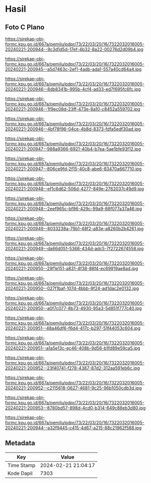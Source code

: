 # Hasil

## Foto C Plano

https://sirekap-obj-formc.kpu.go.id/667a/pemilu/pdpr/73/22/03/20/16/7322032016005-20240221-200944--9c3d1d5d-17ef-4b32-8a22-00276d2d09b4.jpg

https://sirekap-obj-formc.kpu.go.id/667a/pemilu/pdpr/73/22/03/20/16/7322032016005-20240221-200945--a5d7463c-2ef1-4adb-ada1-557a40cd64a4.jpg

https://sirekap-obj-formc.kpu.go.id/667a/pemilu/pdpr/73/22/03/20/16/7322032016005-20240221-200946--8db8341b-995b-4cf4-ad33-ed7f695fc6fc.jpg

https://sirekap-obj-formc.kpu.go.id/667a/pemilu/pdpr/73/22/03/20/16/7322032016005-20240221-200946--1f9ec08d-23ff-473e-8a10-c8452a559702.jpg

https://sirekap-obj-formc.kpu.go.id/667a/pemilu/pdpr/73/22/03/20/16/7322032016005-20240221-200946--4bf78f96-04ce-4b8d-8373-fdfa5edf30ad.jpg

https://sirekap-obj-formc.kpu.go.id/667a/pemilu/pdpr/73/22/03/20/16/7322032016005-20240221-200947--988a9366-6921-40b4-b7ea-5ae1bfe93f12.jpg

https://sirekap-obj-formc.kpu.go.id/667a/pemilu/pdpr/73/22/03/20/16/7322032016005-20240221-200947--806ce9fd-2f15-40c8-abe6-83470a667710.jpg

https://sirekap-obj-formc.kpu.go.id/667a/pemilu/pdpr/73/22/03/20/16/7322032016005-20240221-200948--ef1c6d62-506d-4277-849e-2762037c49d9.jpg

https://sirekap-obj-formc.kpu.go.id/667a/pemilu/pdpr/73/22/03/20/16/7322032016005-20240221-200948--2eef965c-bf96-429c-99a9-88f077a37a46.jpg

https://sirekap-obj-formc.kpu.go.id/667a/pemilu/pdpr/73/22/03/20/16/7322032016005-20240221-200949--8033238a-79b1-48f2-a83e-a8260b2b4261.jpg

https://sirekap-obj-formc.kpu.go.id/667a/pemilu/pdpr/73/22/03/20/16/7322032016005-20240221-200949--da66d051-5366-434d-adc5-7f2722674558.jpg

https://sirekap-obj-formc.kpu.go.id/667a/pemilu/pdpr/73/22/03/20/16/7322032016005-20240221-200950--29f1e151-a831-4f38-86f4-ec69919ae8ad.jpg

https://sirekap-obj-formc.kpu.go.id/667a/pemilu/pdpr/73/22/03/20/16/7322032016005-20240221-200950--027f1baf-107d-4bbb-9f24-ad1dac2e0132.jpg

https://sirekap-obj-formc.kpu.go.id/667a/pemilu/pdpr/73/22/03/20/16/7322032016005-20240221-200950--a0f7c077-8b73-4930-95a3-5d851f777c40.jpg

https://sirekap-obj-formc.kpu.go.id/667a/pemilu/pdpr/73/22/03/20/16/7322032016005-20240221-200951--48a46df6-f6d4-417c-b297-51f44053c604.jpg

https://sirekap-obj-formc.kpu.go.id/667a/pemilu/pdpr/73/22/03/20/16/7322032016005-20240221-200951--a1a5e13c-ec46-408b-9d56-b1fd89e59ca5.jpg

https://sirekap-obj-formc.kpu.go.id/667a/pemilu/pdpr/73/22/03/20/16/7322032016005-20240221-200952--23f40741-f278-4387-87d2-312aa591eb6c.jpg

https://sirekap-obj-formc.kpu.go.id/667a/pemilu/pdpr/73/22/03/20/16/7322032016005-20240221-200952--c2115618-0627-4681-9c25-96b1050cdb3d.jpg

https://sirekap-obj-formc.kpu.go.id/667a/pemilu/pdpr/73/22/03/20/16/7322032016005-20240221-200953--8780bd57-898d-4cd0-b314-649c88eb3d80.jpg

https://sirekap-obj-formc.kpu.go.id/667a/pemilu/pdpr/73/22/03/20/16/7322032016005-20240221-200944--a32f9445-c415-4d67-a215-88c21962f588.jpg


## Metadata

| Key        | Value               |
| ---------- | ------------------- |
| Time Stamp | 2024-02-21 21:04:17 |
| Kode Dapil | 7303                |



